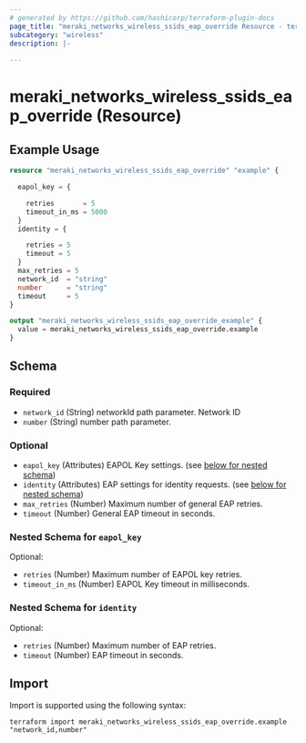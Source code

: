```yaml
---
# generated by https://github.com/hashicorp/terraform-plugin-docs
page_title: "meraki_networks_wireless_ssids_eap_override Resource - terraform-provider-meraki"
subcategory: "wireless"
description: |-
  
---
```


# meraki_networks_wireless_ssids_eap_override (Resource)



## Example Usage

```terraform
resource "meraki_networks_wireless_ssids_eap_override" "example" {

  eapol_key = {

    retries       = 5
    timeout_in_ms = 5000
  }
  identity = {

    retries = 5
    timeout = 5
  }
  max_retries = 5
  network_id  = "string"
  number      = "string"
  timeout     = 5
}

output "meraki_networks_wireless_ssids_eap_override_example" {
  value = meraki_networks_wireless_ssids_eap_override.example
}
```

<!-- schema generated by tfplugindocs -->
## Schema

### Required

- `network_id` (String) networkId path parameter. Network ID
- `number` (String) number path parameter.

### Optional

- `eapol_key` (Attributes) EAPOL Key settings. (see [below for nested schema](#nestedatt--eapol_key))
- `identity` (Attributes) EAP settings for identity requests. (see [below for nested schema](#nestedatt--identity))
- `max_retries` (Number) Maximum number of general EAP retries.
- `timeout` (Number) General EAP timeout in seconds.

<a id="nestedatt--eapol_key"></a>
### Nested Schema for `eapol_key`

Optional:

- `retries` (Number) Maximum number of EAPOL key retries.
- `timeout_in_ms` (Number) EAPOL Key timeout in milliseconds.


<a id="nestedatt--identity"></a>
### Nested Schema for `identity`

Optional:

- `retries` (Number) Maximum number of EAP retries.
- `timeout` (Number) EAP timeout in seconds.

## Import

Import is supported using the following syntax:

```shell
terraform import meraki_networks_wireless_ssids_eap_override.example "network_id,number"
```
